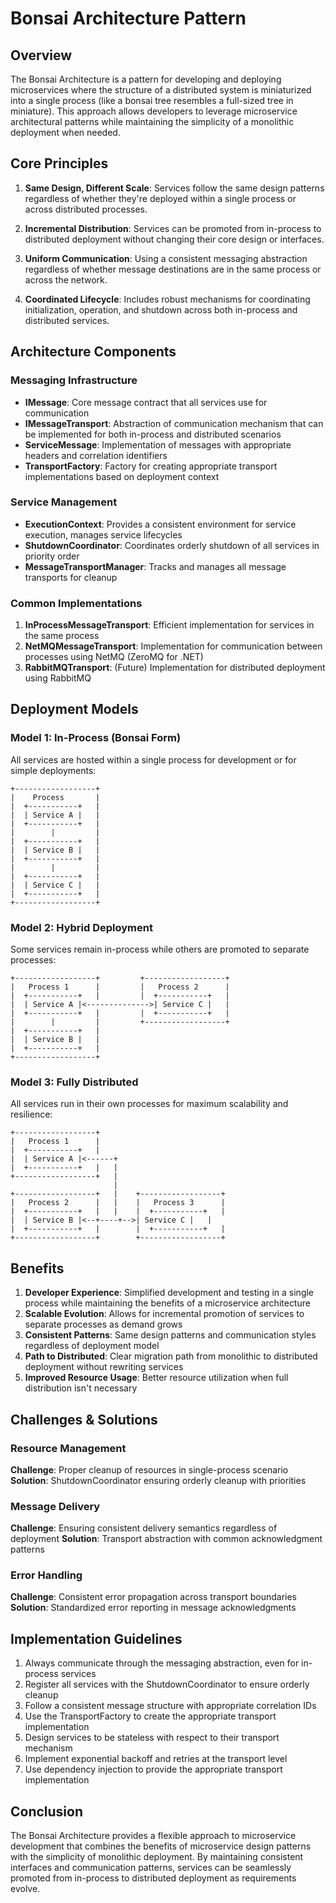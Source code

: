 # Bonsai Architecture Pattern

## Overview

The Bonsai Architecture is a pattern for developing and deploying microservices where the structure of a distributed system is miniaturized into a single process (like a bonsai tree resembles a full-sized tree in miniature). This approach allows developers to leverage microservice architectural patterns while maintaining the simplicity of a monolithic deployment when needed.

## Core Principles

1. **Same Design, Different Scale**: Services follow the same design patterns regardless of whether they're deployed within a single process or across distributed processes.

2. **Incremental Distribution**: Services can be promoted from in-process to distributed deployment without changing their core design or interfaces.

3. **Uniform Communication**: Using a consistent messaging abstraction regardless of whether message destinations are in the same process or across the network.

4. **Coordinated Lifecycle**: Includes robust mechanisms for coordinating initialization, operation, and shutdown across both in-process and distributed services.

## Architecture Components

### Messaging Infrastructure

- **IMessage**: Core message contract that all services use for communication
- **IMessageTransport**: Abstraction of communication mechanism that can be implemented for both in-process and distributed scenarios
- **ServiceMessage**: Implementation of messages with appropriate headers and correlation identifiers
- **TransportFactory**: Factory for creating appropriate transport implementations based on deployment context

### Service Management

- **ExecutionContext**: Provides a consistent environment for service execution, manages service lifecycles
- **ShutdownCoordinator**: Coordinates orderly shutdown of all services in priority order
- **MessageTransportManager**: Tracks and manages all message transports for cleanup

### Common Implementations

1. **InProcessMessageTransport**: Efficient implementation for services in the same process
2. **NetMQMessageTransport**: Implementation for communication between processes using NetMQ (ZeroMQ for .NET)
3. **RabbitMQTransport**: (Future) Implementation for distributed deployment using RabbitMQ

## Deployment Models

### Model 1: In-Process (Bonsai Form)

All services are hosted within a single process for development or for simple deployments:

```
+------------------+
|    Process       |
|  +-----------+   |
|  | Service A |   |
|  +-----------+   |
|        |         |
|  +-----------+   |
|  | Service B |   |
|  +-----------+   |
|        |         |
|  +-----------+   |
|  | Service C |   |
|  +-----------+   |
+------------------+
```

### Model 2: Hybrid Deployment

Some services remain in-process while others are promoted to separate processes:

```
+------------------+         +------------------+
|   Process 1      |         |   Process 2      |
|  +-----------+   |         |  +-----------+   |
|  | Service A |<-------------->| Service C |   |
|  +-----------+   |         |  +-----------+   |
|        |         |         +------------------+
|  +-----------+   |
|  | Service B |   |
|  +-----------+   |
+------------------+
```

### Model 3: Fully Distributed

All services run in their own processes for maximum scalability and resilience:

```
+------------------+
|   Process 1      |
|  +-----------+   |
|  | Service A |<------+
|  +-----------+   |   |
+------------------+   |
                       |
+------------------+   |    +------------------+
|   Process 2      |   |    |   Process 3      |
|  +-----------+   |   |    |  +-----------+   |
|  | Service B |<--+----+-->| Service C |   |
|  +-----------+   |        |  +-----------+   |
+------------------+        +------------------+
```

## Benefits

1. **Developer Experience**: Simplified development and testing in a single process while maintaining the benefits of a microservice architecture
2. **Scalable Evolution**: Allows for incremental promotion of services to separate processes as demand grows
3. **Consistent Patterns**: Same design patterns and communication styles regardless of deployment model
4. **Path to Distributed**: Clear migration path from monolithic to distributed deployment without rewriting services
5. **Improved Resource Usage**: Better resource utilization when full distribution isn't necessary

## Challenges & Solutions

### Resource Management

**Challenge**: Proper cleanup of resources in single-process scenario
**Solution**: ShutdownCoordinator ensuring orderly cleanup with priorities

### Message Delivery 

**Challenge**: Ensuring consistent delivery semantics regardless of deployment
**Solution**: Transport abstraction with common acknowledgment patterns 

### Error Handling

**Challenge**: Consistent error propagation across transport boundaries
**Solution**: Standardized error reporting in message acknowledgments

## Implementation Guidelines

1. Always communicate through the messaging abstraction, even for in-process services
2. Register all services with the ShutdownCoordinator to ensure orderly cleanup
3. Follow a consistent message structure with appropriate correlation IDs
4. Use the TransportFactory to create the appropriate transport implementation
5. Design services to be stateless with respect to their transport mechanism
6. Implement exponential backoff and retries at the transport level
7. Use dependency injection to provide the appropriate transport implementation

## Conclusion

The Bonsai Architecture provides a flexible approach to microservice development that combines the benefits of microservice design patterns with the simplicity of monolithic deployment. By maintaining consistent interfaces and communication patterns, services can be seamlessly promoted from in-process to distributed deployment as requirements evolve.